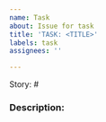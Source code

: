 ```yaml
---
name: Task
about: Issue for task
title: 'TASK: <TITLE>'
labels: task
assignees: ''

---
```


Story: #

### Description:
